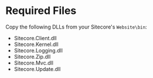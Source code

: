 # Required Files

Copy the following DLLs from your Sitecore's `Website\bin`:
* Sitecore.Client.dll
* Sitecore.Kernel.dll
* Sitecore.Logging.dll
* Sitecore.Zip.dll
* Sitecore.Mvc.dll
* Sitecore.Update.dll
